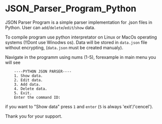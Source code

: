 # JSON_Parser_Program_Python
JSON Parser Program is a simple parser implementation for .json files in Python. User can `add`/`delete`/`edit`/`show` data.

To compile program use python interpretator on Linux or MacOs operating systems (!!Dont use Winodws os).
Data will be stored in `data.json` file without encrypting, (`data.json` must be created manualy).

Navigate in the programm using nums (1-5), forexample in main menu you will see 

        ----PYTHON JSON PARSER----
        1. Show data.
        2. Edit data.
        3. Add data.
        4. Delete data.
        5. Exit.
        Enter the command ID:
if you want to "Show data" press `1` and `enter` (`5` is always 'exit'/'cencel').

Thank you for your support.
